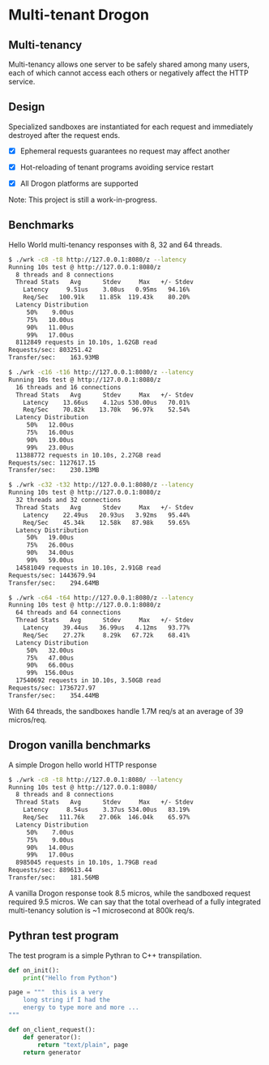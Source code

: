 # Multi-tenant Drogon

## Multi-tenancy

Multi-tenancy allows one server to be safely shared among many users, each of which cannot access each others or negatively affect the HTTP service.

## Design

Specialized sandboxes are instantiated for each request and immediately destroyed after the request ends.

- [x] Ephemeral requests guarantees no request may affect another
- [x] Hot-reloading of tenant programs avoiding service restart
- [x] All Drogon platforms are supported


Note: This project is still a work-in-progress.

## Benchmarks

Hello World multi-tenancy responses with 8, 32 and 64 threads.

```sh
$ ./wrk -c8 -t8 http://127.0.0.1:8080/z --latency
Running 10s test @ http://127.0.0.1:8080/z
  8 threads and 8 connections
  Thread Stats   Avg      Stdev     Max   +/- Stdev
    Latency     9.51us    3.08us   0.95ms   94.16%
    Req/Sec   100.91k    11.85k  119.43k    80.20%
  Latency Distribution
     50%    9.00us
     75%   10.00us
     90%   11.00us
     99%   17.00us
  8112849 requests in 10.10s, 1.62GB read
Requests/sec: 803251.42
Transfer/sec:    163.93MB

$ ./wrk -c16 -t16 http://127.0.0.1:8080/z --latency
Running 10s test @ http://127.0.0.1:8080/z
  16 threads and 16 connections
  Thread Stats   Avg      Stdev     Max   +/- Stdev
    Latency    13.66us    4.12us 530.00us   70.01%
    Req/Sec    70.82k    13.70k   96.97k    52.54%
  Latency Distribution
     50%   12.00us
     75%   16.00us
     90%   19.00us
     99%   23.00us
  11388772 requests in 10.10s, 2.27GB read
Requests/sec: 1127617.15
Transfer/sec:    230.13MB

$ ./wrk -c32 -t32 http://127.0.0.1:8080/z --latency
Running 10s test @ http://127.0.0.1:8080/z
  32 threads and 32 connections
  Thread Stats   Avg      Stdev     Max   +/- Stdev
    Latency    22.49us   20.93us   3.92ms   95.44%
    Req/Sec    45.34k    12.58k   87.98k    59.65%
  Latency Distribution
     50%   19.00us
     75%   26.00us
     90%   34.00us
     99%   59.00us
  14581049 requests in 10.10s, 2.91GB read
Requests/sec: 1443679.94
Transfer/sec:    294.64MB

$ ./wrk -c64 -t64 http://127.0.0.1:8080/z --latency
Running 10s test @ http://127.0.0.1:8080/z
  64 threads and 64 connections
  Thread Stats   Avg      Stdev     Max   +/- Stdev
    Latency    39.44us   36.99us   4.12ms   93.77%
    Req/Sec    27.27k     8.29k   67.72k    68.41%
  Latency Distribution
     50%   32.00us
     75%   47.00us
     90%   66.00us
     99%  156.00us
  17540692 requests in 10.10s, 3.50GB read
Requests/sec: 1736727.97
Transfer/sec:    354.44MB
```

With 64 threads, the sandboxes handle 1.7M req/s at an average of 39 micros/req.

## Drogon vanilla benchmarks

A simple Drogon hello world HTTP response

```sh
$ ./wrk -c8 -t8 http://127.0.0.1:8080/ --latency
Running 10s test @ http://127.0.0.1:8080/
  8 threads and 8 connections
  Thread Stats   Avg      Stdev     Max   +/- Stdev
    Latency     8.54us    3.37us 534.00us   83.19%
    Req/Sec   111.76k    27.06k  146.04k    65.97%
  Latency Distribution
     50%    7.00us
     75%    9.00us
     90%   14.00us
     99%   17.00us
  8985045 requests in 10.10s, 1.79GB read
Requests/sec: 889613.44
Transfer/sec:    181.56MB
```

A vanilla Drogon response took 8.5 micros, while the sandboxed request required 9.5 micros. We can say that the total overhead of a fully integrated multi-tenancy solution is ~1 microsecond at 800k req/s.

## Pythran test program

The test program is a simple Pythran to C++ transpilation.

```py
def on_init():
	print("Hello from Python")

page = """	this is a very
	long string if I had the
	energy to type more and more ...
"""

def on_client_request():
	def generator():
		return "text/plain", page
	return generator
```
